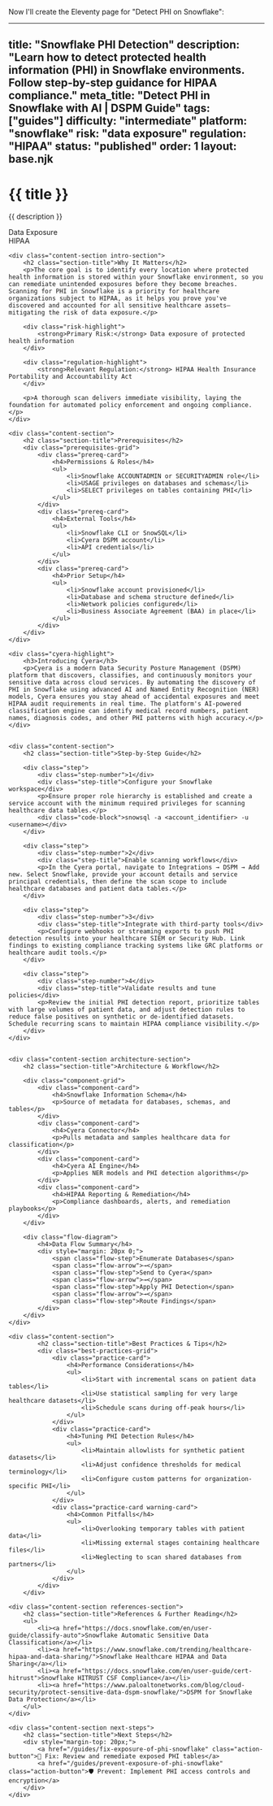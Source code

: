 Now I'll create the Eleventy page for "Detect PHI on Snowflake":

---
title: "Snowflake PHI Detection"
description: "Learn how to detect protected health information (PHI) in Snowflake environments. Follow step-by-step guidance for HIPAA compliance."
meta_title: "Detect PHI in Snowflake with AI | DSPM Guide"
tags: ["guides"]
difficulty: "intermediate"
platform: "snowflake"
risk: "data exposure"
regulation: "HIPAA"
status: "published"
order: 1
layout: base.njk
---

<div class="container">
    <div class="header">
        <h1>{{ title }}</h1>
        <p>{{ description }}</p>
        <div class="badge">Data Exposure</div>
        <div class="badge regulation">HIPAA</div>
    </div>

    <div class="content-section intro-section">
        <h2 class="section-title">Why It Matters</h2>
        <p>The core goal is to identify every location where protected health information is stored within your Snowflake environment, so you can remediate unintended exposures before they become breaches. Scanning for PHI in Snowflake is a priority for healthcare organizations subject to HIPAA, as it helps you prove you've discovered and accounted for all sensitive healthcare assets—mitigating the risk of data exposure.</p>
        
        <div class="risk-highlight">
            <strong>Primary Risk:</strong> Data exposure of protected health information
        </div>
        
        <div class="regulation-highlight">
            <strong>Relevant Regulation:</strong> HIPAA Health Insurance Portability and Accountability Act
        </div>
        
        <p>A thorough scan delivers immediate visibility, laying the foundation for automated policy enforcement and ongoing compliance.</p>
    </div>

    <div class="content-section">
        <h2 class="section-title">Prerequisites</h2>
        <div class="prerequisites-grid">
            <div class="prereq-card">
                <h4>Permissions & Roles</h4>
                <ul>
                    <li>Snowflake ACCOUNTADMIN or SECURITYADMIN role</li>
                    <li>USAGE privileges on databases and schemas</li>
                    <li>SELECT privileges on tables containing PHI</li>
                </ul>
            </div>
            <div class="prereq-card">
                <h4>External Tools</h4>
                <ul>
                    <li>Snowflake CLI or SnowSQL</li>
                    <li>Cyera DSPM account</li>
                    <li>API credentials</li>
                </ul>
            </div>
            <div class="prereq-card">
                <h4>Prior Setup</h4>
                <ul>
                    <li>Snowflake account provisioned</li>
                    <li>Database and schema structure defined</li>
                    <li>Network policies configured</li>
                    <li>Business Associate Agreement (BAA) in place</li>
                </ul>
            </div>
        </div>
    </div>
	
    <div class="cyera-highlight">
        <h3>Introducing Cyera</h3>
        <p>Cyera is a modern Data Security Posture Management (DSPM) platform that discovers, classifies, and continuously monitors your sensitive data across cloud services. By automating the discovery of PHI in Snowflake using advanced AI and Named Entity Recognition (NER) models, Cyera ensures you stay ahead of accidental exposures and meet HIPAA audit requirements in real time. The platform's AI-powered classification engine can identify medical record numbers, patient names, diagnosis codes, and other PHI patterns with high accuracy.</p>
    </div>
	

    <div class="content-section">
        <h2 class="section-title">Step-by-Step Guide</h2>
        
        <div class="step">
            <div class="step-number">1</div>
            <div class="step-title">Configure your Snowflake workspace</div>
            <p>Ensure proper role hierarchy is established and create a service account with the minimum required privileges for scanning healthcare data tables.</p>
            <div class="code-block">snowsql -a <account_identifier> -u <username></div>
        </div>

        <div class="step">
            <div class="step-number">2</div>
            <div class="step-title">Enable scanning workflows</div>
            <p>In the Cyera portal, navigate to Integrations → DSPM → Add new. Select Snowflake, provide your account details and service principal credentials, then define the scan scope to include healthcare databases and patient data tables.</p>
        </div>

        <div class="step">
            <div class="step-number">3</div>
            <div class="step-title">Integrate with third-party tools</div>
            <p>Configure webhooks or streaming exports to push PHI detection results into your healthcare SIEM or Security Hub. Link findings to existing compliance tracking systems like GRC platforms or healthcare audit tools.</p>
        </div>

        <div class="step">
            <div class="step-number">4</div>
            <div class="step-title">Validate results and tune policies</div>
            <p>Review the initial PHI detection report, prioritize tables with large volumes of patient data, and adjust detection rules to reduce false positives on synthetic or de-identified datasets. Schedule recurring scans to maintain HIPAA compliance visibility.</p>
        </div>
    </div>


    <div class="content-section architecture-section">
        <h2 class="section-title">Architecture & Workflow</h2>
        
        <div class="component-grid">
            <div class="component-card">
                <h4>Snowflake Information Schema</h4>
                <p>Source of metadata for databases, schemas, and tables</p>
            </div>
            <div class="component-card">
                <h4>Cyera Connector</h4>
                <p>Pulls metadata and samples healthcare data for classification</p>
            </div>
            <div class="component-card">
                <h4>Cyera AI Engine</h4>
                <p>Applies NER models and PHI detection algorithms</p>
            </div>
            <div class="component-card">
                <h4>HIPAA Reporting & Remediation</h4>
                <p>Compliance dashboards, alerts, and remediation playbooks</p>
            </div>
        </div>

        <div class="flow-diagram">
            <h4>Data Flow Summary</h4>
            <div style="margin: 20px 0;">
                <span class="flow-step">Enumerate Databases</span>
                <span class="flow-arrow">→</span>
                <span class="flow-step">Send to Cyera</span>
                <span class="flow-arrow">→</span>
                <span class="flow-step">Apply PHI Detection</span>
                <span class="flow-arrow">→</span>
                <span class="flow-step">Route Findings</span>
            </div>
        </div>
    </div>

	<div class="content-section">
	        <h2 class="section-title">Best Practices & Tips</h2>
	        <div class="best-practices-grid">
	            <div class="practice-card">
	                <h4>Performance Considerations</h4>
	                <ul>
	                    <li>Start with incremental scans on patient data tables</li>
	                    <li>Use statistical sampling for very large healthcare datasets</li>
	                    <li>Schedule scans during off-peak hours</li>
	                </ul>
	            </div>
	            <div class="practice-card">
	                <h4>Tuning PHI Detection Rules</h4>
	                <ul>
	                    <li>Maintain allowlists for synthetic patient datasets</li>
	                    <li>Adjust confidence thresholds for medical terminology</li>
	                    <li>Configure custom patterns for organization-specific PHI</li>
	                </ul>
	            </div>
	            <div class="practice-card warning-card">
	                <h4>Common Pitfalls</h4>
	                <ul>
	                    <li>Overlooking temporary tables with patient data</li>
	                    <li>Missing external stages containing healthcare files</li>
	                    <li>Neglecting to scan shared databases from partners</li>
	                </ul>
	            </div>
	        </div>
	    </div>

    <div class="content-section references-section">
        <h2 class="section-title">References & Further Reading</h2>
        <ul>
            <li><a href="https://docs.snowflake.com/en/user-guide/classify-auto">Snowflake Automatic Sensitive Data Classification</a></li>
            <li><a href="https://www.snowflake.com/trending/healthcare-hipaa-and-data-sharing/">Snowflake Healthcare HIPAA and Data Sharing</a></li>
            <li><a href="https://docs.snowflake.com/en/user-guide/cert-hitrust">Snowflake HITRUST CSF Compliance</a></li>
            <li><a href="https://www.paloaltonetworks.com/blog/cloud-security/protect-sensitive-data-dspm-snowflake/">DSPM for Snowflake Data Protection</a></li>
        </ul>
    </div>

    <div class="content-section next-steps">
        <h2 class="section-title">Next Steps</h2>
        <div style="margin-top: 20px;">
            <a href="/guides/fix-exposure-of-phi-snowflake" class="action-button">🔧 Fix: Review and remediate exposed PHI tables</a>
            <a href="/guides/prevent-exposure-of-phi-snowflake" class="action-button">🛡️ Prevent: Implement PHI access controls and encryption</a>
        </div>
    </div>
</div>